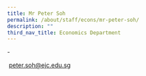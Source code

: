 ```yaml
---
title: Mr Peter Soh
permalink: /about/staff/econs/mr-peter-soh/
description: ""
third_nav_title: Economics Department
---
```



\-

 [peter.soh@ejc.edu.sg](mailto:peter.soh@ejc.edu.sg)